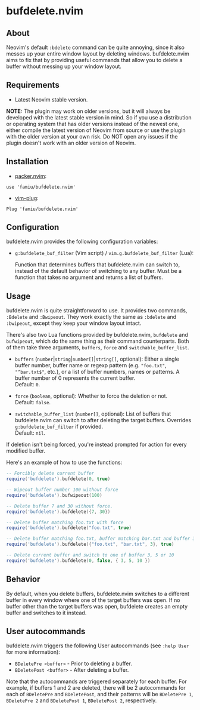 # bufdelete.nvim

## About

Neovim's default `:bdelete` command can be quite annoying, since it also messes up your entire window layout by deleting windows. bufdelete.nvim aims to fix that by providing useful commands that allow you to delete a buffer without messing up your window layout.

## Requirements

- Latest Neovim stable version.

**NOTE:** The plugin may work on older versions, but it will always be developed with the latest stable version in mind. So if you use a distribution or operating system that has older versions instead of the newest one, either compile the latest version of Neovim from source or use the plugin with the older version at your own risk. Do NOT open any issues if the plugin doesn't work with an older version of Neovim.

## Installation

- [packer.nvim](https://github.com/wbthomason/packer.nvim/):
```
use 'famiu/bufdelete.nvim'
```

- [vim-plug](https://github.com/junegunn/vim-plug/):
```
Plug 'famiu/bufdelete.nvim'
```

## Configuration

bufdelete.nvim provides the following configuration variables:

- `g:bufdelete_buf_filter` (Vim script) / `vim.g.bufdelete_buf_filter` (Lua):

  Function that determines buffers that bufdelete.nvim can switch to, instead of the default behavior of switching to any buffer. Must be a function that takes no argument and returns a list of buffers.

## Usage

bufdelete.nvim is quite straightforward to use. It provides two commands, `:Bdelete` and `:Bwipeout`. They work exactly the same as `:bdelete` and `:bwipeout`, except they keep your window layout intact.

There's also two Lua functions provided by bufdelete.nvim, `bufdelete` and `bufwipeout`, which do the same thing as their command counterparts. Both of them take three arguments, `buffers`, `force` and `switchable_buffer_list`.

- `buffers` (`number`|`string`|`number[]`|`string[]`, optional): Either a single buffer number, buffer name or regexp pattern (e.g. `"foo.txt"`, `"^bar.txt$"`, etc.), or a list of buffer numbers, names or patterns. A buffer number of 0 represents the current buffer.<br>
  Default: `0`.

- `force` (`boolean`, optional): Whether to force the deletion or not.<br>
  Default: `false`.

- `switchable_buffer_list` (`number[]`, optional): List of buffers that bufdelete.nvim can switch to after deleting the target buffers. Overrides `g:bufdelete_buf_filter` if provided.<br>
  Default: `nil`.

If deletion isn't being forced, you're instead prompted for action for every modified buffer.

Here's an example of how to use the functions:

```lua
-- Forcibly delete current buffer
require('bufdelete').bufdelete(0, true)

-- Wipeout buffer number 100 without force
require('bufdelete').bufwipeout(100)

-- Delete buffer 7 and 30 without force.
require('bufdelete').bufdelete({7, 30})

-- Delete buffer matching foo.txt with force
require('bufdelete').bufdelete("foo.txt", true)

-- Delete buffer matching foo.txt, buffer matching bar.txt and buffer 3 with force
require('bufdelete').bufdelete({"foo.txt", "bar.txt", 3}, true)

-- Delete current buffer and switch to one of buffer 3, 5 or 10
require('bufdelete').bufdelete(0, false, { 3, 5, 10 })
```

## Behavior

By default, when you delete buffers, bufdelete.nvim switches to a different buffer in every window where one of the target buffers was open. If no buffer other than the target buffers was open, bufdelete creates an empty buffer and switches to it instead.

## User autocommands

bufdelete.nvim triggers the following User autocommands (see `:help User` for more information):
- `BDeletePre <buffer>` - Prior to deleting a buffer.
- `BDeletePost <buffer>` - After deleting a buffer.

Note that the autocommands are triggered separately for each buffer. For example, if buffers 1 and 2 are deleted, there will be 2 autocommands for each of `BDeletePre` and `BDeletePost`, and their patterns will be `BDeletePre 1`, `BDeletePre 2` and `BDeletePost 1`, `BDeletePost 2`, respectively.
